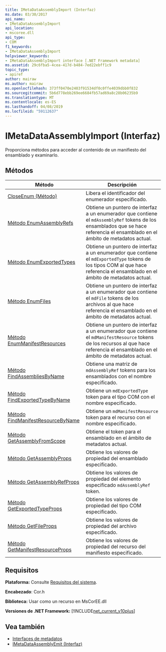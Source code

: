 ```yaml
---
title: IMetaDataAssemblyImport (Interfaz)
ms.date: 03/30/2017
api_name:
- IMetaDataAssemblyImport
api_location:
- mscoree.dll
api_type:
- COM
f1_keywords:
- IMetaDataAssemblyImport
helpviewer_keywords:
- IMetaDataAssemblyImport interface [.NET Framework metadata]
ms.assetid: 29c6fba5-4cea-417d-b484-7ed22ebff1c9
topic_type:
- apiref
author: mairaw
ms.author: mairaw
ms.openlocfilehash: 373ff0470e2403f91534df0c0ffe4039dbb0f832
ms.sourcegitcommit: 5b6d778ebb269ee6684fb57ad69a8c28b06235b9
ms.translationtype: MT
ms.contentlocale: es-ES
ms.lasthandoff: 04/08/2019
ms.locfileid: "59112637"
---
```

# <a name="imetadataassemblyimport-interface"></a>IMetaDataAssemblyImport (Interfaz)
Proporciona métodos para acceder al contenido de un manifiesto del ensamblado y examinarlo.  
  
## <a name="methods"></a>Métodos  
  
|Método|Descripción|  
|------------|-----------------|  
|[CloseEnum (Método)](../../../../docs/framework/unmanaged-api/metadata/imetadataassemblyimport-closeenum-method.md)|Libera el identificador del enumerador especificado.|  
|[Método EnumAssemblyRefs](../../../../docs/framework/unmanaged-api/metadata/imetadataassemblyimport-enumassemblyrefs-method.md)|Obtiene un puntero de interfaz a un enumerador que contiene el `mdAssemblyRef` tokens de los ensamblados que se hace referencia el ensamblado en el ámbito de metadatos actual.|  
|[Método EnumExportedTypes](../../../../docs/framework/unmanaged-api/metadata/imetadataassemblyimport-enumexportedtypes-method.md)|Obtiene un puntero de interfaz a un enumerador que contiene el `mdExportedType` tokens de los tipos COM al que hace referencia el ensamblado en el ámbito de metadatos actual.|  
|[Método EnumFiles](../../../../docs/framework/unmanaged-api/metadata/imetadataassemblyimport-enumfiles-method.md)|Obtiene un puntero de interfaz a un enumerador que contiene el `mdFile` tokens de los archivos al que hace referencia el ensamblado en el ámbito de metadatos actual.|  
|[Método EnumManifestResources](../../../../docs/framework/unmanaged-api/metadata/imetadataassemblyimport-enummanifestresources-method.md)|Obtiene un puntero de interfaz a un enumerador que contiene el `mdManifestResource` tokens de los recursos al que hace referencia el ensamblado en el ámbito de metadatos actual.|  
|[Método FindAssembliesByName](../../../../docs/framework/unmanaged-api/metadata/imetadataassemblyimport-findassembliesbyname-method.md)|Obtiene una matriz de `mdAssemblyRef` tokens para los ensamblados con el nombre especificado.|  
|[Método FindExportedTypeByName](../../../../docs/framework/unmanaged-api/metadata/imetadataassemblyimport-findexportedtypebyname-method.md)|Obtiene un `mdExportedType` token para el tipo COM con el nombre especificado.|  
|[Método FindManifestResourceByName](../../../../docs/framework/unmanaged-api/metadata/imetadataassemblyimport-findmanifestresourcebyname-method.md)|Obtiene un `mdManifestResource` token para el recurso con el nombre especificado.|  
|[Método GetAssemblyFromScope](../../../../docs/framework/unmanaged-api/metadata/imetadataassemblyimport-getassemblyfromscope-method.md)|Obtiene el token para el ensamblado en el ámbito de metadatos actual.|  
|[Método GetAssemblyProps](../../../../docs/framework/unmanaged-api/metadata/imetadataassemblyimport-getassemblyprops-method.md)|Obtiene los valores de propiedad del ensamblado especificado.|  
|[Método GetAssemblyRefProps](../../../../docs/framework/unmanaged-api/metadata/imetadataassemblyimport-getassemblyrefprops-method.md)|Obtiene los valores de propiedad del elemento especificado `mdAssemblyRef` token.|  
|[Método GetExportedTypeProps](../../../../docs/framework/unmanaged-api/metadata/imetadataassemblyimport-getexportedtypeprops-method.md)|Obtiene los valores de propiedad del tipo COM especificado.|  
|[Método GetFileProps](../../../../docs/framework/unmanaged-api/metadata/imetadataassemblyimport-getfileprops-method.md)|Obtiene los valores de propiedad del archivo especificado.|  
|[Método GetManifestResourceProps](../../../../docs/framework/unmanaged-api/metadata/imetadataassemblyimport-getmanifestresourceprops-method.md)|Obtiene los valores de propiedad del recurso del manifiesto especificado.|  
  
## <a name="requirements"></a>Requisitos  
 **Plataforma:** Consulte [Requisitos del sistema](../../../../docs/framework/get-started/system-requirements.md).  
  
 **Encabezado**: Cor.h  
  
 **Biblioteca:** Usar como un recurso en MsCorEE.dll  
  
 **Versiones de .NET Framework:** [!INCLUDE[net_current_v10plus](../../../../includes/net-current-v10plus-md.md)]  
  
## <a name="see-also"></a>Vea también

- [Interfaces de metadatos](../../../../docs/framework/unmanaged-api/metadata/metadata-interfaces.md)
- [IMetaDataAssemblyEmit (Interfaz)](../../../../docs/framework/unmanaged-api/metadata/imetadataassemblyemit-interface.md)
